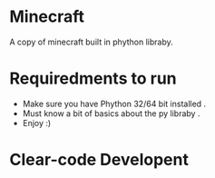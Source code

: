 # Minecraft
A copy of minecraft built in phython libraby.
# Requiredments to run 
- Make sure you have Phython 32/64 bit installed .
- Must know a bit of basics about the py libraby .
- Enjoy :)
# Clear-code Developent
